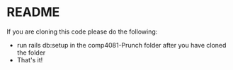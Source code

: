 # README

If you are cloning this code please do the following:

* run rails db:setup in the comp4081-Prunch folder after you have cloned the folder
* That's it!
